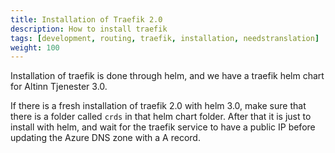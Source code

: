 ```yaml
---
title: Installation of Traefik 2.0
description: How to install traefik
tags: [development, routing, traefik, installation, needstranslation]
weight: 100
---
```


Installation of traefik is done through helm, and we have a traefik helm chart for Altinn Tjenester 3.0.

If there is a fresh installation of traefik 2.0 with helm 3.0, make sure that there is a folder called `crds` in that helm chart folder.
After that it is just to install with helm, and wait for the traefik service to have a public IP before updating the Azure DNS zone with a A record.
